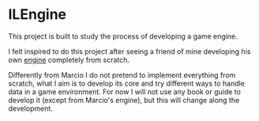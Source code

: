 # ILEngine
This project is built to study the process of developing a game engine.

I felt inspired to do this project after seeing a friend of mine developing his own [engine](https://github.com/marciovmf/ldk) completely from scratch. 

Differently from Marcio I do not pretend to implement everything from scratch, what I aim is to develop its core and try different ways to handle data in a game environment. For now I will not use any book or guide to develop it (except from Marcio's engine), but this will change along the development.

